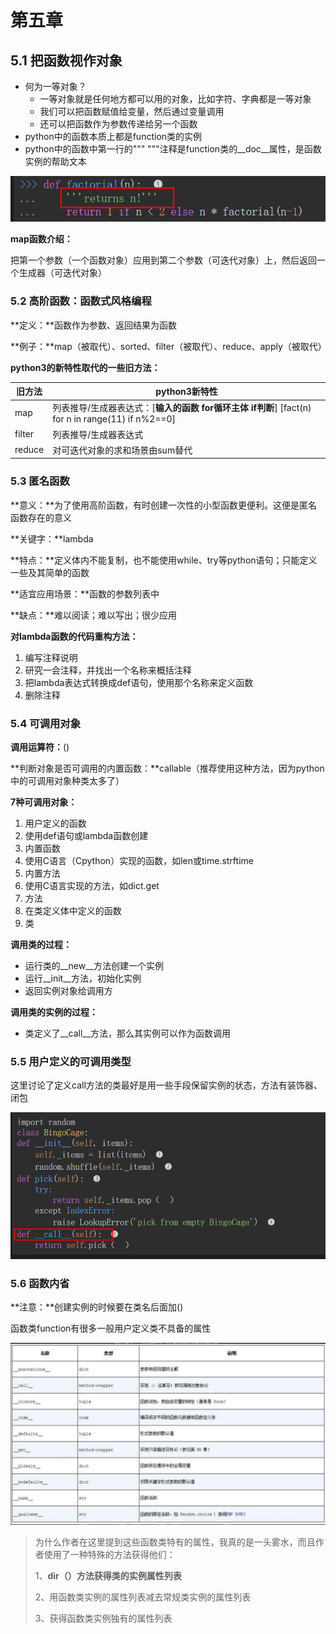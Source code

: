 # 第五章

## 5.1 把函数视作对象

- 何为一等对象？
  - 一等对象就是任何地方都可以用的对象，比如字符、字典都是一等对象
  - 我们可以把函数赋值给变量，然后通过变量调用
  - 还可以把函数作为参数传递给另一个函数
- python中的函数本质上都是function类的实例
- python中的函数中第一行的""" """注释是function类的__doc__属性，是函数实例的帮助文本

![image-20240311153054640](../6.图片/image-20240311153054640.png)



**map函数介绍：**

​	把第一个参数（一个函数对象）应用到第二个参数（可迭代对象）上，然后返回一个生成器（可迭代对象）

### 5.2 高阶函数：函数式风格编程

**定义：**函数作为参数、返回结果为函数

**例子：**map（被取代）、sorted、filter（被取代）、reduce、apply（被取代）

**python3的新特性取代的一些旧方法：**

| 旧方法 | python3新特性                                                |
| ------ | ------------------------------------------------------------ |
| map    | 列表推导/生成器表达式：[**输入的函数** **for循环主体** **if判断**] [fact(n) for n in range(11) if n%2==0] |
| filter | 列表推导/生成器表达式                                        |
| reduce | 对可迭代对象的求和场景由sum替代                              |

### 5.3 匿名函数

**意义：**为了使用高阶函数，有时创建一次性的小型函数更便利。这便是匿名函数存在的意义

**关键字：**lambda

**特点：**定义体内不能复制，也不能使用while、try等python语句；只能定义一些及其简单的函数

**适宜应用场景：**函数的参数列表中

**缺点：**难以阅读；难以写出；很少应用

**对lambda函数的代码重构方法：**

1. 编写注释说明
2. 研究一会注释，并找出一个名称来概括注释
3. 把lambda表达式转换成def语句，使用那个名称来定义函数
4. 删除注释

### 5.4 可调用对象

**调用运算符：**()

**判断对象是否可调用的内置函数：**callable（推荐使用这种方法，因为python中的可调用对象种类太多了）

**7种可调用对象：**

1. 用户定义的函数
2. 使用def语句或lambda函数创建
3. 内置函数
4. 使用C语言（Cpython）实现的函数，如len或time.strftime
5. 内置方法
6. 使用C语言实现的方法，如dict.get
7. 方法
8. 在类定义体中定义的函数
9. 类

**调用类的过程：**

- 运行类的__new__方法创建一个实例
- 运行__init__方法，初始化实例
- 返回实例对象给调用方

**调用类的实例的过程：**

- 类定义了__call__方法，那么其实例可以作为函数调用



### 5.5 用户定义的可调用类型

这里讨论了定义call方法的类最好是用一些手段保留实例的状态，方法有装饰器、闭包

![image-20240311163225043](../6.图片/image-20240311163225043.png)

### 5.6 函数内省

**注意：**创建实例的时候要在类名后面加()

函数类function有很多一般用户定义类不具备的属性

![image-20240311164413728](../6.图片/image-20240311164413728.png)

> 为什么作者在这里提到这些函数类特有的属性，我真的是一头雾水，而且作者使用了一种特殊的方法获得他们：
>
> 1、**dir（）方法获得类的实例属性列表**
>
> 2、用函数类实例的属性列表减去常规类实例的属性列表
>
> 3、获得函数类实例独有的属性列表
>
> 